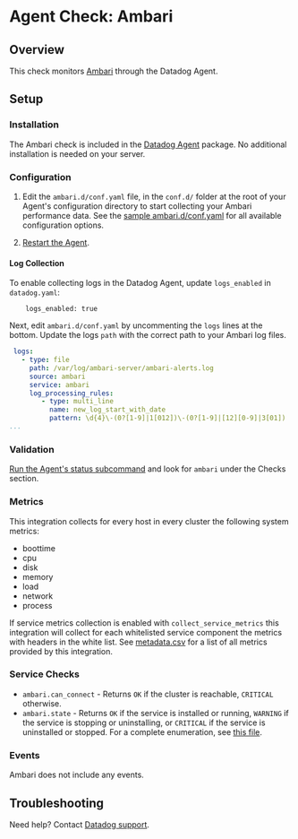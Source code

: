 # Agent Check: Ambari

## Overview

This check monitors [Ambari][1] through the Datadog Agent.

## Setup

### Installation

The Ambari check is included in the [Datadog Agent][2] package.
No additional installation is needed on your server.

### Configuration

1. Edit the `ambari.d/conf.yaml` file, in the `conf.d/` folder at the root of your Agent's configuration directory to
start collecting your Ambari performance data. See the [sample ambari.d/conf.yaml][3] for all available configuration options.

2. [Restart the Agent][4].

#### Log Collection

To enable collecting logs in the Datadog Agent, update `logs_enabled` in `datadog.yaml`:
```
    logs_enabled: true
```

Next, edit `ambari.d/conf.yaml` by uncommenting the `logs` lines at the bottom. Update the logs `path` with the correct path to your Ambari log files.

```yaml
 logs:
   - type: file
     path: /var/log/ambari-server/ambari-alerts.log
     source: ambari
     service: ambari
     log_processing_rules:
        - type: multi_line
          name: new_log_start_with_date
          pattern: \d{4}\-(0?[1-9]|1[012])\-(0?[1-9]|[12][0-9]|3[01])  # 2019-04-22 15:47:00,999
...
```

### Validation

[Run the Agent's status subcommand][5] and look for `ambari` under the Checks section.


### Metrics

This integration collects for every host in every cluster the following system metrics:

* boottime
* cpu
* disk
* memory
* load
* network
* process

If service metrics collection is enabled with `collect_service_metrics` this integration will collect for each
whitelisted service component the metrics with headers in the white list.
See [metadata.csv][6] for a list of all metrics provided by this integration.

### Service Checks

- `ambari.can_connect` - Returns `OK` if the cluster is reachable, `CRITICAL` otherwise.
- `ambari.state` - Returns `OK` if the service is installed or running, `WARNING` if the service is stopping or uninstalling,
  or `CRITICAL` if the service is uninstalled or stopped. For a complete enumeration, see [this file][7].

### Events

Ambari does not include any events.

## Troubleshooting

Need help? Contact [Datadog support][8].

[1]: https://ambari.apache.org
[2]: https://docs.datadoghq.com/agent
[3]: https://github.com/DataDog/integrations-core/blob/master/ambari/datadog_checks/ambari/data/conf.yaml.example
[4]: https://docs.datadoghq.com/agent/guide/agent-commands/?tab=agentv6#start-stop-and-restart-the-agent
[5]: https://docs.datadoghq.com/agent/guide/agent-commands/?tab=agentv6#agent-status-and-information
[6]: https://github.com/DataDog/integrations-core/blob/master/ambari/datadog_checks/ambari/data/conf.yaml.example
[7]: https://github.com/DataDog/integrations-core/blob/master/ambari/datadog_checks/ambari/common.py
[8]: https://docs.datadoghq.com/help
